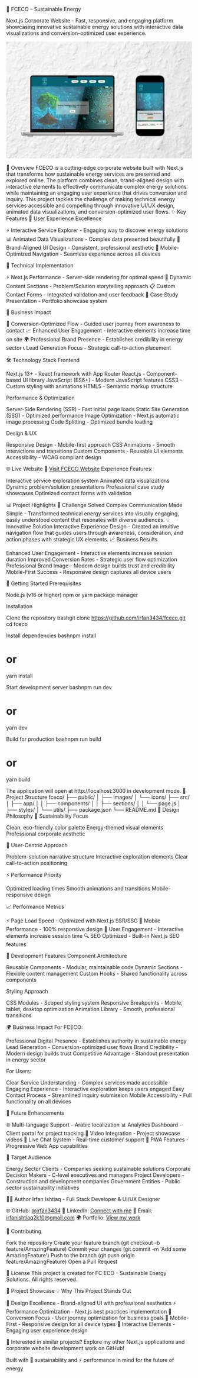 🌱 FCECO – Sustainable Energy

Next.js Corporate Website - Fast, responsive, and engaging platform showcasing innovative sustainable energy solutions with interactive data visualizations and conversion-optimized user experience.

![FCECO Corporate Website Preview](./public/assets/fceco.webp)

🌟 Overview
FCECO is a cutting-edge corporate website built with Next.js that transforms how sustainable energy services are presented and explored online. The platform combines clean, brand-aligned design with interactive elements to effectively communicate complex energy solutions while maintaining an engaging user experience that drives conversion and inquiry.
This project tackles the challenge of making technical energy services accessible and compelling through innovative UI/UX design, animated data visualizations, and conversion-optimized user flows.
✨ Key Features
🎯 User Experience Excellence

⚡ Interactive Service Explorer - Engaging way to discover energy solutions
📊 Animated Data Visualizations - Complex data presented beautifully
🎨 Brand-Aligned UI Design - Consistent, professional aesthetic
📱 Mobile-Optimized Navigation - Seamless experience across all devices

🚀 Technical Implementation

⚡ Next.js Performance - Server-side rendering for optimal speed
🔄 Dynamic Content Sections - Problem/Solution storytelling approach
📋 Custom Contact Forms - Integrated validation and user feedback
🎪 Case Study Presentation - Portfolio showcase system

💼 Business Impact

🎯 Conversion-Optimized Flow - Guided user journey from awareness to contact
📈 Enhanced User Engagement - Interactive elements increase time on site
🌍 Professional Brand Presence - Establishes credibility in energy sector
📞 Lead Generation Focus - Strategic call-to-action placement

🛠️ Technology Stack
Frontend

Next.js 13+ - React framework with App Router
React.js - Component-based UI library
JavaScript (ES6+) - Modern JavaScript features
CSS3 - Custom styling with animations
HTML5 - Semantic markup structure

Performance & Optimization

Server-Side Rendering (SSR) - Fast initial page loads
Static Site Generation (SSG) - Optimized performance
Image Optimization - Next.js automatic image processing
Code Splitting - Optimized bundle loading

Design & UX

Responsive Design - Mobile-first approach
CSS Animations - Smooth interactions and transitions
Custom Components - Reusable UI elements
Accessibility - WCAG compliant design

🌐 Live Website
🔗 [Visit FCECO Website](https://www.fceco.sa/)
Experience Features:

Interactive service exploration system
Animated data visualizations
Dynamic problem/solution presentations
Professional case study showcases
Optimized contact forms with validation

📊 Project Highlights
🎯 Challenge Solved
Complex Communication Made Simple - Transformed technical energy services into visually engaging, easily understood content that resonates with diverse audiences.
💡 Innovative Solution
Interactive Experience Design - Created an intuitive navigation flow that guides users through awareness, consideration, and action phases with strategic UX elements.
📈 Business Results

Enhanced User Engagement - Interactive elements increase session duration
Improved Conversion Rates - Strategic user flow optimization
Professional Brand Image - Modern design builds trust and credibility
Mobile-First Success - Responsive design captures all device users

🚀 Getting Started
Prerequisites

Node.js (v16 or higher)
npm or yarn package manager

Installation

Clone the repository
bashgit clone https://github.com/irfan3434/fceco.git
cd fceco

Install dependencies
bashnpm install
# or
yarn install

Start development server
bashnpm run dev
# or
yarn dev

Build for production
bashnpm run build
# or
yarn build


The application will open at http://localhost:3000 in development mode.
📁 Project Structure
fceco/
├── public/
│   ├── images/
│   └── icons/
├── src/
│   ├── app/
│   │   ├── components/
│   │   ├── sections/
│   │   └── page.js
│   ├── styles/
│   └── utils/
├── package.json
└── README.md
🎨 Design Philosophy
🌱 Sustainability Focus

Clean, eco-friendly color palette
Energy-themed visual elements
Professional corporate aesthetic

🎯 User-Centric Approach

Problem-solution narrative structure
Interactive exploration elements
Clear call-to-action positioning

⚡ Performance Priority

Optimized loading times
Smooth animations and transitions
Mobile-responsive design

📈 Performance Metrics

⚡ Page Load Speed - Optimized with Next.js SSR/SSG
📱 Mobile Performance - 100% responsive design
🎯 User Engagement - Interactive elements increase session time
🔍 SEO Optimized - Built-in Next.js SEO features

🔧 Development Features
Component Architecture

Reusable Components - Modular, maintainable code
Dynamic Sections - Flexible content management
Custom Hooks - Shared functionality across components

Styling Approach

CSS Modules - Scoped styling system
Responsive Breakpoints - Mobile, tablet, desktop optimization
Animation Library - Smooth, professional transitions

🌍 Business Impact
For FCECO:

Professional Digital Presence - Establishes authority in sustainable energy
Lead Generation - Conversion-optimized user flows
Brand Credibility - Modern design builds trust
Competitive Advantage - Standout presentation in energy sector

For Users:

Clear Service Understanding - Complex services made accessible
Engaging Experience - Interactive exploration keeps users engaged
Easy Contact Process - Streamlined inquiry submission
Mobile Accessibility - Full functionality on all devices

🚀 Future Enhancements

🌐 Multi-language Support - Arabic localization
📊 Analytics Dashboard - Client portal for project tracking
🎥 Video Integration - Project showcase videos
💬 Live Chat System - Real-time customer support
📱 PWA Features - Progressive Web App capabilities

🎯 Target Audience

Energy Sector Clients - Companies seeking sustainable solutions
Corporate Decision Makers - C-level executives and managers
Project Developers - Construction and development companies
Government Entities - Public sector sustainability initiatives

👨‍💻 Author
Irfan Ishtiaq - Full Stack Developer & UI/UX Designer

🌐 GitHub: [@irfan3434](https://github.com/irfan3434/)
💼 LinkedIn: [Connect with me](https://www.linkedin.com/in/irfanishtiaqdev/)
📧 Email: irfanishtiaq2k10@gmail.com
🌍 Portfolio: [View my work](https://www.irfanishtiaq.dev/)

🤝 Contributing

Fork the repository
Create your feature branch (git checkout -b feature/AmazingFeature)
Commit your changes (git commit -m 'Add some AmazingFeature')
Push to the branch (git push origin feature/AmazingFeature)
Open a Pull Request

📄 License
This project is created for FC ECO - Sustainable Energy Solutions. All rights reserved.

🌟 Project Showcase
💡 Why This Project Stands Out

🎨 Design Excellence - Brand-aligned UI with professional aesthetics
⚡ Performance Optimization - Next.js best practices implementation
🎯 Conversion Focus - User journey optimization for business goals
📱 Mobile-First - Responsive design for all device types
🔄 Interactive Elements - Engaging user experience design


🚀 Interested in similar projects?
Explore my other Next.js applications and corporate website development work on GitHub!

Built with 🌱 sustainability and ⚡ performance in mind for the future of energy